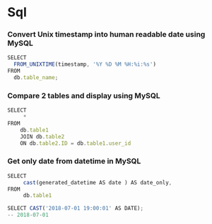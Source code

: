 # Sql

### Convert Unix timestamp into human readable date using MySQL

```js
SELECT
  FROM_UNIXTIME(timestamp, '%Y %D %M %H:%i:%s') 
FROM 
  db.table_name;
```



### Compare 2 tables and display using MySQL

```js
SELECT 
	 *
FROM 
    db.table1
    JOIN db.table2
    ON db.table2.ID = db.table1.user_id
```


### Get only date from datetime in MySQL

```js
SELECT
     cast(generated_datetime AS date ) AS date_only,
FROM 
     db.table1
```

```js
SELECT CAST('2018-07-01 19:00:01' AS DATE);
-- 2018-07-01
```
